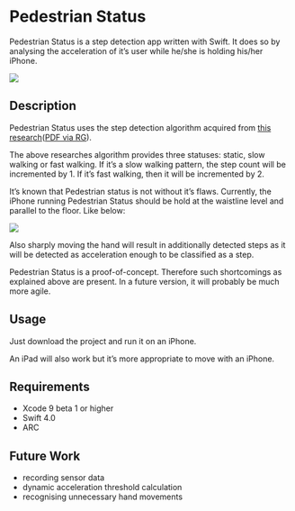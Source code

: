 # Pedestrian Status
Pedestrian Status is a step detection app written with Swift. It does so by analysing the acceleration of it’s user while he/she is holding his/her iPhone.

![](http://www.cansurmeli.com/other/github/pedestrian-status/pedestrian-status-app-screenshot.jpg)

## Description

Pedestrian Status uses the step detection algorithm acquired from [this research](http://ieeexplore.ieee.org/xpl/articleDetails.jsp?arnumber=5507251)([PDF via RG](https://www.researchgate.net/publication/224154935_Accelerometer_Assisted_Robust_Wireless_Signal_Positioning_Based_on_a_Hidden_Markov_Model)).

The above researches algorithm provides three statuses: static, slow walking or fast walking. If it’s a slow walking pattern, the step count will be incremented by 1. If it’s fast walking, then it will be incremented by 2.

It’s known that Pedestrian status is not without it’s flaws. Currently, the iPhone running Pedestrian Status should be hold at the waistline level and parallel to the floor. Like below:

![](http://www.cansurmeli.com/other/github/pedestrian-status/pedestrian-status-required-walking-style.jpg)

Also sharply moving the hand will result in additionally detected steps as it will be detected as acceleration enough to be classified as a step.

Pedestrian Status is a proof-of-concept. Therefore such shortcomings as explained above are present. In a future version, it will probably be much more agile.

## Usage
Just download the project and run it on an iPhone.

An iPad will also work but it’s more appropriate to move with an iPhone.

## Requirements
- Xcode 9 beta 1 or higher
- Swift 4.0
- ARC

## Future Work
- recording sensor data
- dynamic acceleration threshold calculation
- recognising unnecessary hand movements
